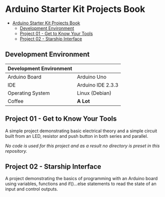 # Arduino Starter Kit Projects Book

- [Arduino Starter Kit Projects Book](#arduino-starter-kit-projects-book)
  - [Development Environment](#development-environment)
  - [Project 01 - Get to Know Your Tools](#project-01---get-to-know-your-tools)
  - [Project 02 - Starship Interface](#project-02---starship-interface)

## Development Environment
| Development Environment |                 |
|-------------------------|-----------------|
|Arduino Board            |Arduino Uno      |
|IDE                      |Arduino IDE 2.3.3|
|Operating System         |Linux (Debian)   |
|Coffee                   |**A Lot**        |

## Project 01 - Get to Know Your Tools
A simple project demonstrating basic electrical theory and a simple circuit built from an LED, resistor and push button in both series and parallel.

*No code is used for this project and as a result no directory is preset in this repository.*

## Project 02 - Starship Interface
A project demonstrating the basics of programming with an Arduino board using variables, functions and if()...else statements to read the state of an input and control outputs.